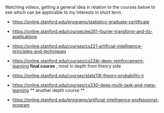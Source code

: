 Watching videos, getting a general idea in relation to the courses below to see which can be applicable to my interests in short term. 

- https://online.stanford.edu/programs/statistics-graduate-certificate
- https://online.stanford.edu/courses/ee261-fourier-transform-and-its-applications
- https://online.stanford.edu/courses/cs221-artificial-intelligence-principles-and-techniques
- https://online.stanford.edu/courses/cs224r-deep-reinforcement-learning **final course** , most in depth from theory side 
- https://online.stanford.edu/courses/stats118-theory-probability-ii
- https://online.stanford.edu/courses/cs330-deep-multi-task-and-meta-learning ** another depth course **

- https://online.stanford.edu/programs/artificial-intelligence-professional-program
